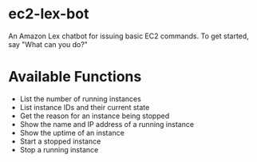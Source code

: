 # ec2-lex-bot
An Amazon Lex chatbot for issuing basic EC2 commands. To get started, say "What can you do?"

# Available Functions
* List the number of running instances
* List instance IDs and their current state
* Get the reason for an instance being stopped
* Show the name and IP address of a running instance
* Show the uptime of an instance
* Start a stopped instance
* Stop a running instance

